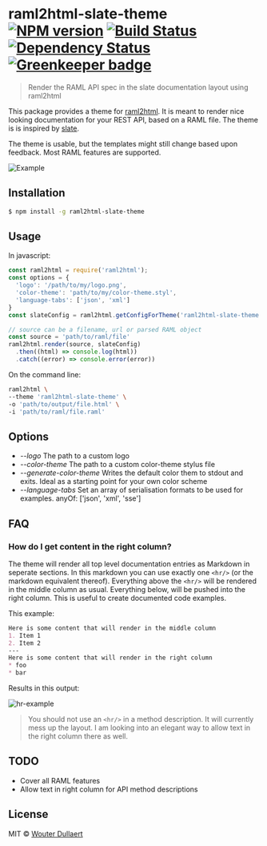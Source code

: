 # raml2html-slate-theme [![NPM version][npm-image]][npm-url] [![Build Status][travis-image]][travis-url] [![Dependency Status][daviddm-image]][daviddm-url] [![Greenkeeper badge][greenkeeper-image]][greenkeeper-url]

> Render the RAML API spec in the slate documentation layout using raml2html

This package provides a theme for [raml2html](https://github.com/raml2html/raml2html). It is meant to render nice looking documentation for your REST API, based on a RAML file.
The theme is is inspired by [slate](https://github.com/lord/slate).

The theme is usable, but the templates might still change based upon feedback. Most RAML features are supported.

![Example](https://raw.github.com/wdullaer/raml2html-slate-theme/gh-pages/example-image.png)

## Installation

```sh
$ npm install -g raml2html-slate-theme
```

## Usage
In javascript:
```js
const raml2html = require('raml2html');
const options = {
  'logo': '/path/to/my/logo.png',
  'color-theme': 'path/to/my/color-theme.styl',
  'language-tabs': ['json', 'xml']
}
const slateConfig = raml2html.getConfigForTheme('raml2html-slate-theme', options);

// source can be a filename, url or parsed RAML object
const source = 'path/to/raml/file'
raml2html.render(source, slateConfig)
  .then((html) => console.log(html))
  .catch((error) => console.error(error))
```

On the command line:
```bash
raml2html \
--theme 'raml2html-slate-theme' \
-o 'path/to/output/file.html' \
-i 'path/to/raml/file.raml'
```

## Options

* *--logo* The path to a custom logo
* *--color-theme* The path to a custom color-theme stylus file
* *--generate-color-theme* Writes the default color them to stdout and exits. Ideal as a starting point for your own color scheme
* *--language-tabs* Set an array of serialisation formats to be used for examples. anyOf: ['json', 'xml', 'sse']

## FAQ

### How do I get content in the right column?
The theme will render all top level documentation entries as Markdown in seperate sections. In this markdown you can use exactly one `<hr/>` (or the markdown equivalent thereof). Everything above the `<hr/>` will be rendered in the middle column as usual. Everything below, will be pushed into the right column. This is useful to create documented code examples.

This example:

```md
Here is some content that will render in the middle column
1. Item 1
2. Item 2
---
Here is some content that will render in the right column
* foo
* bar
```

Results in this output:

![hr-example](https://raw.github.com/wdullaer/raml2html-slate-theme/gh-pages/hr-example-image.png)

> You should not use an `<hr/>` in a method description. It will currently mess up the layout. I am looking into an elegant way to allow text in the right column there as well.

## TODO
* Cover all RAML features
* Allow text in right column for API method descriptions

## License

MIT © [Wouter Dullaert](https://wdullaer.com)


[npm-image]: https://badge.fury.io/js/raml2html-slate-theme.svg
[npm-url]: https://npmjs.org/package/raml2html-slate-theme
[travis-image]: https://travis-ci.org/wdullaer/raml2html-slate-theme.svg?branch=master
[travis-url]: https://travis-ci.org/wdullaer/raml2html-slate-theme
[daviddm-image]: https://david-dm.org/wdullaer/raml2html-slate-theme.svg?theme=shields.io
[daviddm-url]: https://david-dm.org/wdullaer/raml2html-slate-theme
[greenkeeper-image]: https://badges.greenkeeper.io/wdullaer/raml2html-slate-theme.svg
[greenkeeper-url]: https://greenkeeper.io/
